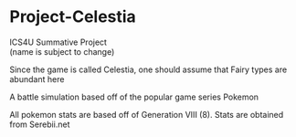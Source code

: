 # Project-Celestia
ICS4U Summative Project  
(name is subject to change)  

Since the game is called Celestia, one should assume that Fairy types are abundant here  

A battle simulation based off of the popular game series Pokemon  

All pokemon stats are based off of Generation VIII (8). Stats are obtained from Serebii.net
